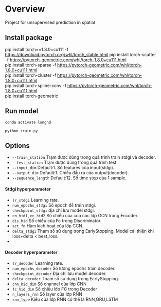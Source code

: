 # Overview
Project for unsupervised prediction in spatial


##  Install package
pip install torch==1.8.0+cu111 -f https://download.pytorch.org/whl/torch_stable.html
pip install torch-scatter -f https://pytorch-geometric.com/whl/torch-1.8.0+cu111.html  
pip install torch-sparse -f https://pytorch-geometric.com/whl/torch-1.8.0+cu111.html  
pip install torch-cluster -f https://pytorch-geometric.com/whl/torch-1.8.0+cu111.html  
pip install torch-spline-conv -f https://pytorch-geometric.com/whl/torch-1.8.0+cu111.html  
pip install torch-geometric 

## Run model
```
conda activate longnd
```
```
python train.py
```

## Options
* ```--train_station``` Trạm được dùng trong quá trình train stdgi và decoder.
* ```--test_station``` Trạm được dùng trong quá trình test.
* ```--input_dim``` Default:1. Số features của input(stdgi).
* ```--output_dim``` Default:1. Chiều đầu ra của output(decoder).
* ```--sequence_length``` Default:12. Số time step của 1 sample.
#### Stdgi hyperparameter
* ```lr_stdgi``` Learning rate.
* ```num_epochs_stdgi``` Số epoch để train stdgi.
* ```checkpoint_stdgi``` địa chỉ lưu model stdgi.
* ```en_hid1```, ```en_hid2``` Số chiều của của các lớp GCN trong Encoder.
* ```dis_hid``` Số chiều của Fc trong Discriminator.
* ```act_fn``` Hàm kích hoạt của lớp GCN.
* ```delta_stdgi``` Tham số sử dụng trong EarlyStopping. Model cải thiện khi loss+delta < best_loss.
*

#### Decoder hyperparameter
* ```lr_decoder``` Learning rate.
* ```num_epochs_decoder``` Số lượng epochs train decoder.
* ```checkpoint_decoder``` Địa chỉ lưu model decoder.
* ```delta_decoder``` Tham số sử dụng trong EarlyStopping.
* ```cnn_hid_dim``` Số channel của lớp CNN 
* ```fc_hid_dim``` Số chiều lớp FC trong Decoder
* ```n_layers_rnn``` Số layer của lớp RNN
* ```rnn_type``` Kiểu của lớp RNN có thể là RNN,GRU,LSTM
 
